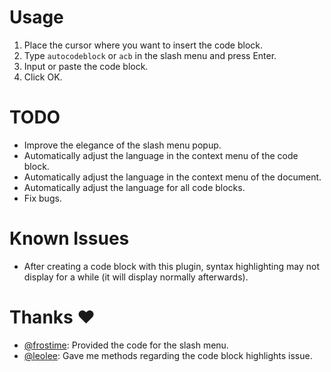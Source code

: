 # Usage
1. Place the cursor where you want to insert the code block.
2. Type `autocodeblock` or `acb` in the slash menu and press Enter.
3. Input or paste the code block.
4. Click OK.

# TODO
- Improve the elegance of the slash menu popup.
- Automatically adjust the language in the context menu of the code block.
- Automatically adjust the language in the context menu of the document.
- Automatically adjust the language for all code blocks.
- Fix bugs.

# Known Issues
- After creating a code block with this plugin, syntax highlighting may not display for a while (it will display normally afterwards).

# Thanks ♥️
- [@frostime](https://github.com/frostime): Provided the code for the slash menu.
- [@leolee](https://github.com/leolee9086): Gave me methods regarding the code block highlights issue.